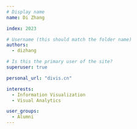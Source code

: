 ```yaml
---
# Display name
name: Di Zhang

index: 2023

# Username (this should match the folder name)
authors:
  - dizhang

# Is this the primary user of the site?
superuser: true

personal_url: "divis.cn"

interests:
  - Information Visualization
  - Visual Analytics

user_groups:
  - Alumni
---
```

